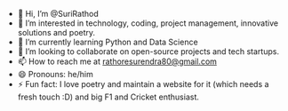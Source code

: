 - 👋 Hi, I’m @SuriRathod
- 👀 I’m interested in technology, coding, project management, innovative solutions and poetry.
- 🌱 I’m currently learning Python and Data Science
- 💞️ I’m looking to collaborate on open-source projects and tech startups.
- 📫 How to reach me at rathoresurendra80@gmail.com
- 😄 Pronouns: he/him
- ⚡ Fun fact: I love poetry and maintain a website for it (which needs a fresh touch :D) and big F1 and Cricket enthusiast. 

<!---
SuriRathod/SuriRathod is a ✨ special ✨ repository because its `README.md` (this file) appears on your GitHub profile.
You can click the Preview link to take a look at your changes.
--->
